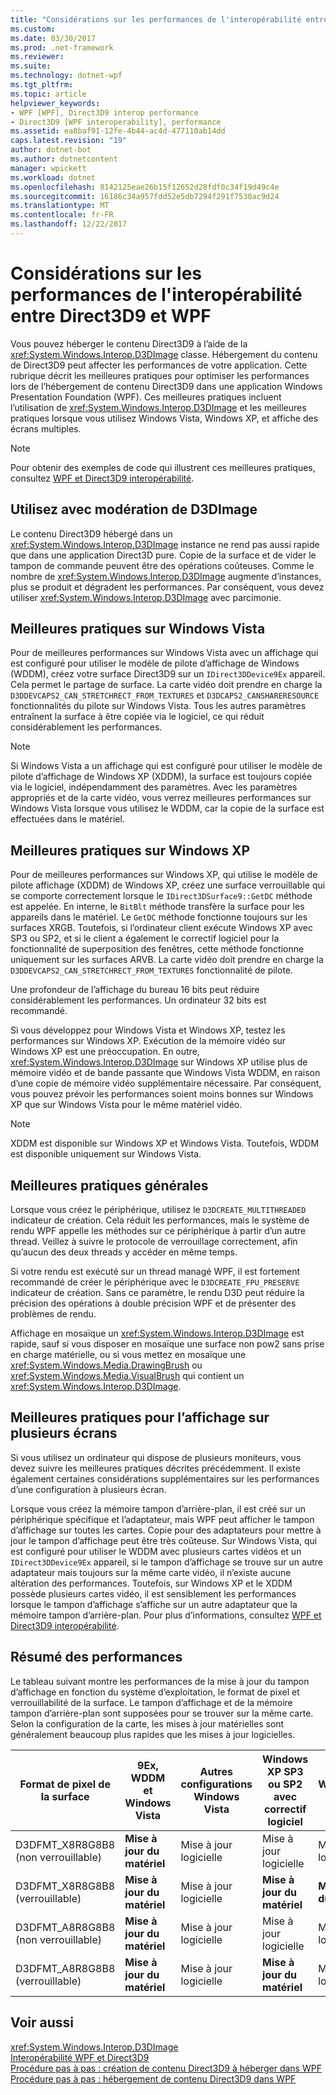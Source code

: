 ```yaml
---
title: "Considérations sur les performances de l'interopérabilité entre Direct3D9 et WPF"
ms.custom: 
ms.date: 03/30/2017
ms.prod: .net-framework
ms.reviewer: 
ms.suite: 
ms.technology: dotnet-wpf
ms.tgt_pltfrm: 
ms.topic: article
helpviewer_keywords:
- WPF [WPF], Direct3D9 interop performance
- Direct3D9 [WPF interoperability], performance
ms.assetid: ea8baf91-12fe-4b44-ac4d-477110ab14dd
caps.latest.revision: "19"
author: dotnet-bot
ms.author: dotnetcontent
manager: wpickett
ms.workload: dotnet
ms.openlocfilehash: 8142125eae26b15f12652d28fdf0c34f19d49c4e
ms.sourcegitcommit: 16186c34a957fdd52e5db7294f291f7530ac9d24
ms.translationtype: MT
ms.contentlocale: fr-FR
ms.lasthandoff: 12/22/2017
---
```

# <a name="performance-considerations-for-direct3d9-and-wpf-interoperability"></a>Considérations sur les performances de l'interopérabilité entre Direct3D9 et WPF
Vous pouvez héberger le contenu Direct3D9 à l’aide de la <xref:System.Windows.Interop.D3DImage> classe. Hébergement du contenu de Direct3D9 peut affecter les performances de votre application. Cette rubrique décrit les meilleures pratiques pour optimiser les performances lors de l’hébergement de contenu Direct3D9 dans une application Windows Presentation Foundation (WPF). Ces meilleures pratiques incluent l’utilisation de <xref:System.Windows.Interop.D3DImage> et les meilleures pratiques lorsque vous utilisez Windows Vista, Windows XP, et affiche des écrans multiples.  
  
> [!NOTE]
>  Pour obtenir des exemples de code qui illustrent ces meilleures pratiques, consultez [WPF et Direct3D9 interopérabilité](../../../../docs/framework/wpf/advanced/wpf-and-direct3d9-interoperation.md).  
  
## <a name="use-d3dimage-sparingly"></a>Utilisez avec modération de D3DImage  
 Le contenu Direct3D9 hébergé dans un <xref:System.Windows.Interop.D3DImage> instance ne rend pas aussi rapide que dans une application Direct3D pure. Copie de la surface et de vider le tampon de commande peuvent être des opérations coûteuses. Comme le nombre de <xref:System.Windows.Interop.D3DImage> augmente d’instances, plus se produit et dégradent les performances. Par conséquent, vous devez utiliser <xref:System.Windows.Interop.D3DImage> avec parcimonie.  
  
## <a name="best-practices-on-windows-vista"></a>Meilleures pratiques sur Windows Vista  
 Pour de meilleures performances sur Windows Vista avec un affichage qui est configuré pour utiliser le modèle de pilote d’affichage de Windows (WDDM), créez votre surface Direct3D9 sur un `IDirect3DDevice9Ex` appareil. Cela permet le partage de surface. La carte vidéo doit prendre en charge la `D3DDEVCAPS2_CAN_STRETCHRECT_FROM_TEXTURES` et `D3DCAPS2_CANSHARERESOURCE` fonctionnalités du pilote sur Windows Vista. Tous les autres paramètres entraînent la surface à être copiée via le logiciel, ce qui réduit considérablement les performances.  
  
> [!NOTE]
>  Si Windows Vista a un affichage qui est configuré pour utiliser le modèle de pilote d’affichage de Windows XP (XDDM), la surface est toujours copiée via le logiciel, indépendamment des paramètres. Avec les paramètres appropriés et de la carte vidéo, vous verrez meilleures performances sur Windows Vista lorsque vous utilisez le WDDM, car la copie de la surface est effectuées dans le matériel.  
  
## <a name="best-practices-on-windows-xp"></a>Meilleures pratiques sur Windows XP  
 Pour de meilleures performances sur Windows XP, qui utilise le modèle de pilote affichage (XDDM) de Windows XP, créez une surface verrouillable qui se comporte correctement lorsque le `IDirect3DSurface9::GetDC` méthode est appelée. En interne, le `BitBlt` méthode transfère la surface pour les appareils dans le matériel. Le `GetDC` méthode fonctionne toujours sur les surfaces XRGB. Toutefois, si l’ordinateur client exécute Windows XP avec SP3 ou SP2, et si le client a également le correctif logiciel pour la fonctionnalité de superposition des fenêtres, cette méthode fonctionne uniquement sur les surfaces ARVB. La carte vidéo doit prendre en charge la `D3DDEVCAPS2_CAN_STRETCHRECT_FROM_TEXTURES` fonctionnalité de pilote.  
  
 Une profondeur de l’affichage du bureau 16 bits peut réduire considérablement les performances. Un ordinateur 32 bits est recommandé.  
  
 Si vous développez pour Windows Vista et Windows XP, testez les performances sur Windows XP. Exécution de la mémoire vidéo sur Windows XP est une préoccupation. En outre, <xref:System.Windows.Interop.D3DImage> sur Windows XP utilise plus de mémoire vidéo et de bande passante que Windows Vista WDDM, en raison d’une copie de mémoire vidéo supplémentaire nécessaire. Par conséquent, vous pouvez prévoir les performances soient moins bonnes sur Windows XP que sur Windows Vista pour le même matériel vidéo.  
  
> [!NOTE]
>  XDDM est disponible sur Windows XP et Windows Vista. Toutefois, WDDM est disponible uniquement sur Windows Vista.  
  
## <a name="general-best-practices"></a>Meilleures pratiques générales  
 Lorsque vous créez le périphérique, utilisez le `D3DCREATE_MULTITHREADED` indicateur de création. Cela réduit les performances, mais le système de rendu WPF appelle les méthodes sur ce périphérique à partir d’un autre thread. Veillez à suivre le protocole de verrouillage correctement, afin qu’aucun des deux threads y accéder en même temps.  
  
 Si votre rendu est exécuté sur un thread managé WPF, il est fortement recommandé de créer le périphérique avec le `D3DCREATE_FPU_PRESERVE` indicateur de création. Sans ce paramètre, le rendu D3D peut réduire la précision des opérations à double précision WPF et de présenter des problèmes de rendu.  
  
 Affichage en mosaïque un <xref:System.Windows.Interop.D3DImage> est rapide, sauf si vous disposer en mosaïque une surface non pow2 sans prise en charge matérielle, ou si vous mettez en mosaïque une <xref:System.Windows.Media.DrawingBrush> ou <xref:System.Windows.Media.VisualBrush> qui contient un <xref:System.Windows.Interop.D3DImage>.  
  
## <a name="best-practices-for-multi-monitor-displays"></a>Meilleures pratiques pour l’affichage sur plusieurs écrans  
 Si vous utilisez un ordinateur qui dispose de plusieurs moniteurs, vous devez suivre les meilleures pratiques décrites précédemment. Il existe également certaines considérations supplémentaires sur les performances d’une configuration à plusieurs écran.  
  
 Lorsque vous créez la mémoire tampon d’arrière-plan, il est créé sur un périphérique spécifique et l’adaptateur, mais WPF peut afficher le tampon d’affichage sur toutes les cartes. Copie pour des adaptateurs pour mettre à jour le tampon d’affichage peut être très coûteuse. Sur Windows Vista, qui est configuré pour utiliser le WDDM avec plusieurs cartes vidéos et un `IDirect3DDevice9Ex` appareil, si le tampon d’affichage se trouve sur un autre adaptateur mais toujours sur la même carte vidéo, il n’existe aucune altération des performances. Toutefois, sur Windows XP et le XDDM possède plusieurs cartes vidéo, il est sensiblement les performances lorsque le tampon d’affichage s’affiche sur un autre adaptateur que la mémoire tampon d’arrière-plan. Pour plus d’informations, consultez [WPF et Direct3D9 interopérabilité](../../../../docs/framework/wpf/advanced/wpf-and-direct3d9-interoperation.md).  
  
## <a name="performance-summary"></a>Résumé des performances  
 Le tableau suivant montre les performances de la mise à jour du tampon d’affichage en fonction du système d’exploitation, le format de pixel et verrouillabilité de la surface. Le tampon d’affichage et de la mémoire tampon d’arrière-plan sont supposées pour se trouver sur la même carte. Selon la configuration de la carte, les mises à jour matérielles sont généralement beaucoup plus rapides que les mises à jour logicielles.  
  
|Format de pixel de la surface|9Ex, WDDM et Windows Vista|Autres configurations Windows Vista|Windows XP SP3 ou SP2 avec correctif logiciel|Windows XP SP2|  
|--------------------------|---------------------------------|----------------------------------------|--------------------------------------|--------------------|  
|D3DFMT_X8R8G8B8 (non verrouillable)|**Mise à jour du matériel**|Mise à jour logicielle|Mise à jour logicielle|Mise à jour logicielle|  
|D3DFMT_X8R8G8B8 (verrouillable)|**Mise à jour du matériel**|Mise à jour logicielle|**Mise à jour du matériel**|**Mise à jour du matériel**|  
|D3DFMT_A8R8G8B8 (non verrouillable)|**Mise à jour du matériel**|Mise à jour logicielle|Mise à jour logicielle|Mise à jour logicielle|  
|D3DFMT_A8R8G8B8 (verrouillable)|**Mise à jour du matériel**|Mise à jour logicielle|**Mise à jour du matériel**|Mise à jour logicielle|  
  
## <a name="see-also"></a>Voir aussi  
 <xref:System.Windows.Interop.D3DImage>  
 [Interopérabilité WPF et Direct3D9](../../../../docs/framework/wpf/advanced/wpf-and-direct3d9-interoperation.md)  
 [Procédure pas à pas : création de contenu Direct3D9 à héberger dans WPF](../../../../docs/framework/wpf/advanced/walkthrough-creating-direct3d9-content-for-hosting-in-wpf.md)  
 [Procédure pas à pas : hébergement de contenu Direct3D9 dans WPF](../../../../docs/framework/wpf/advanced/walkthrough-hosting-direct3d9-content-in-wpf.md)
